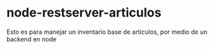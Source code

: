 # node-restserver-articulos
Esto es para manejar un inventario base de articulos, por medio de un backend en node
